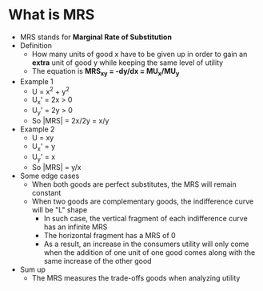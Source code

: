 # **What is MRS**
- MRS stands for **Marginal Rate of Substitution**
- Definition
  - How many units of good x have to be given up in order to gain an **extra** unit of good y while keeping the same level of utility
  - The equation is **MRS<sub>xy</sub> = -dy/dx = MU<sub>x</sub>/MU<sub>y</sub>**
- Example 1
  - U = x<sup>2</sup> + y<sup>2</sup>
  - U<sub>x</sub>' = 2x > 0
  - U<sub>y</sub>' = 2y > 0
  - So |MRS| = 2x/2y = x/y
- Example 2
  - U = xy
  - U<sub>x</sub>' = y
  - U<sub>y</sub>' = x
  - So |MRS| = y/x
- Some edge cases
  - When both goods are perfect substitutes, the MRS will remain constant
  - When two goods are complementary goods, the indifference curve will be "L" shape
    - In such case, the vertical fragment of each indifference curve has an infinite MRS
    - The horizontal fragment has a MRS of 0
    - As a result, an increase in the consumers utility will only come when the addition of one unit of one good comes along with the same increase of the other good
- Sum up
  - The MRS measures the trade-offs goods when analyzing utility